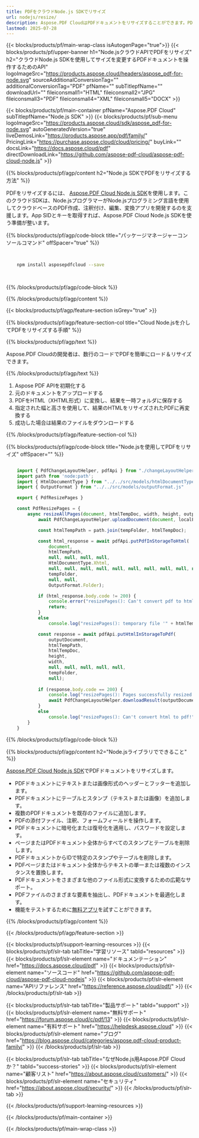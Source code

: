 ```yaml
---
title: PDFをクラウドNode.js SDKでリサイズ
url: nodejs/resize/
description: Aspose.PDF CloudはPDFドキュメントをリサイズすることができます。PDFファイルをリサイズするNode.jsのソースコードをチェックしてください。
lastmod: 2025-07-28
---
```


{{< blocks/products/pf/main-wrap-class isAutogenPage="true">}}
{{< blocks/products/pf/upper-banner h1="Node.jsクラウドAPIでPDFをリサイズ" h2="クラウドNode.js SDKを使用してサイズを変更するPDFドキュメントを操作するためのAPI" logoImageSrc="https://products.aspose.cloud/headers/aspose_pdf-for-node.svg" sourceAdditionalConversionTag="" additionalConversionTag="PDF" pfName="" subTitlepfName="" downloadUrl="" fileiconsmall1="HTML" fileiconsmall2="JPG" fileiconsmall3="PDF" fileiconsmall4="XML" fileiconsmall5="DOCX" >}}

{{< blocks/products/pf/main-container pfName="Aspose.PDF Cloud" subTitlepfName="Node.js SDK" >}}
{{< blocks/products/pf/sub-menu logoImageSrc="https://products.aspose.cloud/sdk/aspose_pdf-for-node.svg"
autoGeneratedVersion="true"
liveDemosLink="https://products.aspose.app/pdf/family/" PricingLink="https://purchase.aspose.cloud/cloud/pricing/" buyLink="" docsLink="https://docs.aspose.cloud/pdf"  directDownloadLink="https://github.com/aspose-pdf-cloud/aspose-pdf-cloud-node.js" >}}

{{% blocks/products/pf/agp/content h2="Node.js SDKでPDFをリサイズする方法" %}}

PDFをリサイズするには、
[Aspose.PDF Cloud Node.js SDK](https://products.aspose.cloud/pdf/nodejs/)を使用します。このクラウドSDKは、Node.jsプログラマーがNode.jsプログラミング言語を使用してクラウドベースのPDF作成、注釈付け、編集、変換アプリを開発するのを支援します。App SIDとキーを取得すれば、Aspose.PDF Cloud Node.js SDKを使う準備が整います。

{{% blocks/products/pf/agp/code-block title="パッケージマネージャーコンソールコマンド" offSpacer="true" %}}

```bash

     
    npm install asposepdfcloud --save
     
     

```

{{% /blocks/products/pf/agp/code-block %}}

{{% /blocks/products/pf/agp/content %}}

{{< blocks/products/pf/agp/feature-section isGrey="true" >}}

{{% blocks/products/pf/agp/feature-section-col title="Cloud Node.jsを介してPDFをリサイズする手順" %}}

{{% blocks/products/pf/agp/text %}}

Aspose.PDF Cloudの開発者は、数行のコードでPDFを簡単にロード＆リサイズできます。

{{% /blocks/products/pf/agp/text %}}

1. Aspose PDF APIを初期化する
1. 元のドキュメントをアップロードする
1. PDFをHTML（XHTML形式）に変換し、結果を一時フォルダに保存する
1. 指定された幅と高さを使用して、結果のHTMLをリサイズされたPDFに再変換する
1. 成功した場合は結果のファイルをダウンロードする

{{% /blocks/products/pf/agp/feature-section-col %}}

{{% blocks/products/pf/agp/code-block title="Node.jsを使用してPDFをリサイズ" offSpacer="" %}}

```js

    import { PdfChangeLayoutHelper, pdfApi } from "./changeLayoutHelper.js";
    import path from 'node:path';
    import { HtmlDocumentType } from "../../src/models/htmlDocumentType.js";
    import { OutputFormat } from "../../src/models/outputFormat.js"

    export { PdfResizePages }

    const PdfResizePages = {
        async resizeAllPages(document, htmlTempDoc, width, height, outputDocument, localFolder, tempFolder) {
            await PdfChangeLayoutHelper.uploadDocument(document, localFolder, tempFolder)

            const htmlTempPath = path.join(tempFolder, htmlTempDoc);

            const html_response = await pdfApi.putPdfInStorageToHtml(
                document, 
                htmlTempPath, 
                null, null, null, null,
                HtmlDocumentType.Xhtml,
                null, null, null, null, null, null, null, null, null, null, null, null, null, null, null, null, null, null, null, null, null, null, null,
                tempFolder,
                null, null,
                OutputFormat.Folder);

            if (html_response.body.code != 200) {
                console.error("resizePages(): Can't convert pdf to html!");
                return;
            }
            else
                console.log("resizePages(): temporary file '" + htmlTempDoc + "' succesfully creaated.")

            const response = await pdfApi.putHtmlInStorageToPdf(
                outputDocument,
                htmlTempPath, 
                htmlTempDoc,
                height,
                width,
                null, null, null, null, null,
                tempFolder,
                null);
                    
            if (response.body.code == 200) {
                console.log("resizePages(): Pages successfully resized.");
                await PdfChangeLayoutHelper.downloadResult(outputDocument, localFolder, tempFolder, "resized_doc_");
            }
            else
                console.log("resizePages(): Can't convert html to pdf!")
        }
    }
```

{{% /blocks/products/pf/agp/code-block %}}

{{% blocks/products/pf/agp/content h2="Node.jsライブラリでできること" %}}

[Aspose.PDF Cloud Node.js SDK](https://products.aspose.cloud/pdf/nodejs/)でPDFドキュメントをリサイズします。

+ PDFドキュメントにテキストまたは画像形式のヘッダーとフッターを追加します。
+ PDFドキュメントにテーブルとスタンプ（テキストまたは画像）を追加します。
+ 複数のPDFドキュメントを既存のファイルに追加します。
+ PDFの添付ファイル、注釈、フォームフィールドを操作します。
+ PDFドキュメントに暗号化または復号化を適用し、パスワードを設定します。
+ ページまたはPDFドキュメント全体からすべてのスタンプとテーブルを削除します。
+ PDFドキュメントからIDで特定のスタンプやテーブルを削除します。
+ PDFページまたはドキュメント全体からテキストの単一または複数のインスタンスを置換します。
+ PDFドキュメントをさまざまな他のファイル形式に変換するための広範なサポート。
+ PDFファイルのさまざまな要素を抽出し、PDFドキュメントを最適化します。
+ 機能をテストするために[無料アプリ](https://products.aspose.app/pdf/table-extraction)を試すことができます。

{{% /blocks/products/pf/agp/content %}}

{{< /blocks/products/pf/agp/feature-section >}}

{{< blocks/products/pf/support-learning-resources >}}
{{< blocks/products/pf/slr-tab tabTitle="学習リソース" tabId="resources" >}}
{{< blocks/products/pf/slr-element name="ドキュメンテーション" href="https://docs.aspose.cloud/pdf" >}}
{{< blocks/products/pf/slr-element name="ソースコード" href="https://github.com/aspose-pdf-cloud/aspose-pdf-cloud-nodejs" >}}
{{< blocks/products/pf/slr-element name="APIリファレンス" href="https://reference.aspose.cloud/pdf/" >}}
{{< /blocks/products/pf/slr-tab >}}

{{< blocks/products/pf/slr-tab tabTitle="製品サポート" tabId="support" >}}
{{< blocks/products/pf/slr-element name="無料サポート" href="https://forum.aspose.cloud/c/pdf/13" >}}
{{< blocks/products/pf/slr-element name="有料サポート" href="https://helpdesk.aspose.cloud" >}}
{{< blocks/products/pf/slr-element name="ブログ" href="https://blog.aspose.cloud/categories/aspose.pdf-cloud-product-family/" >}}
{{< /blocks/products/pf/slr-tab >}}

{{< blocks/products/pf/slr-tab tabTitle="なぜNode.js用Aspose.PDF Cloudか？" tabId="success-stories" >}}
{{< blocks/products/pf/slr-element name="顧客リスト" href="https://about.aspose.cloud/customers/" >}}
{{< blocks/products/pf/slr-element name="セキュリティ" href="https://about.aspose.cloud/security/" >}}
{{< /blocks/products/pf/slr-tab >}}

{{< /blocks/products/pf/support-learning-resources >}}

<!-- aboutfile Ends -->

{{< /blocks/products/pf/main-container >}}

{{< /blocks/products/pf/main-wrap-class >}}



